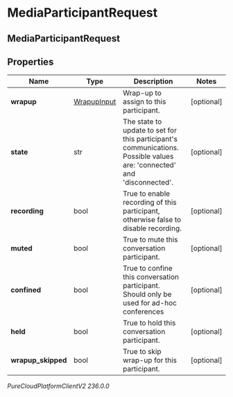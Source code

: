 # MediaParticipantRequest

## MediaParticipantRequest

## Properties

|Name | Type | Description | Notes|
|------------ | ------------- | ------------- | -------------|
| **wrapup** | [WrapupInput](WrapupInput) | Wrap-up to assign to this participant. | [optional] |
| **state** | str | The state to update to set for this participant&#39;s communications.  Possible values are: &#39;connected&#39; and &#39;disconnected&#39;. | [optional] |
| **recording** | bool | True to enable recording of this participant, otherwise false to disable recording. | [optional] |
| **muted** | bool | True to mute this conversation participant. | [optional] |
| **confined** | bool | True to confine this conversation participant.  Should only be used for ad-hoc conferences | [optional] |
| **held** | bool | True to hold this conversation participant. | [optional] |
| **wrapup_skipped** | bool | True to skip wrap-up for this participant. | [optional] |



_PureCloudPlatformClientV2 236.0.0_
